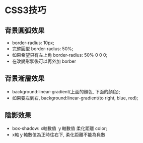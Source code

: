 # CSS3技巧
## 背景圓弧效果
* border-radius: 10px;
* 完整圓型 border-radius: 50%;
* 如果希望只有左上角 border-radius: 50% 0 0 0;
* 在改變形狀後可以再外加 borber
## 背景漸層效果
* background:linear-gradient(上面的顏色, 下面的顏色);
* 如果要左到右, background:linear-gradient(to right, blue, red);
## 陰影效果
* box-shadow: x軸數值 ｙ軸數值 柔化距離 color;
* x軸ｙ軸數值為正時往右下, 柔化距離不能為負數
